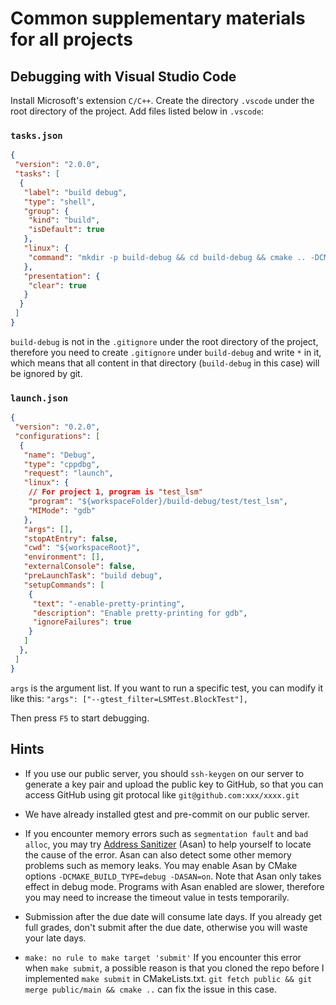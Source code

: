 # Common supplementary materials for all projects

## Debugging with Visual Studio Code

Install Microsoft's extension `C/C++`. Create the directory `.vscode` under the root directory of the project. Add files listed below in `.vscode`:

### `tasks.json`

```json
{
 "version": "2.0.0",
 "tasks": [
  {
   "label": "build debug",
   "type": "shell",
   "group": {
    "kind": "build",
    "isDefault": true
   },
   "linux": {
    "command": "mkdir -p build-debug && cd build-debug && cmake .. -DCMAKE_BUILD_TYPE=Debug && make -j8"
   },
   "presentation": {
    "clear": true
   }
  }
 ]
}
```

`build-debug` is not in the `.gitignore` under the root directory of the project, therefore you need to create `.gitignore` under `build-debug` and write `*` in it, which means that all content in that directory (`build-debug` in this case) will be ignored by git.

### `launch.json`

```json
{
 "version": "0.2.0",
 "configurations": [
  {
   "name": "Debug",
   "type": "cppdbg",
   "request": "launch",
   "linux": {
    // For project 1, program is "test_lsm"
    "program": "${workspaceFolder}/build-debug/test/test_lsm",
    "MIMode": "gdb"
   },
   "args": [],
   "stopAtEntry": false,
   "cwd": "${workspaceRoot}",
   "environment": [],
   "externalConsole": false,
   "preLaunchTask": "build debug",
   "setupCommands": [
    {
     "text": "-enable-pretty-printing",
     "description": "Enable pretty-printing for gdb",
     "ignoreFailures": true
    }
   ]
  },
 ]
}
```

`args` is the argument list. If you want to run a specific test, you can modify it like this: `"args": ["--gtest_filter=LSMTest.BlockTest"],`

Then press `F5` to start debugging.

## Hints

* If you use our public server, you should `ssh-keygen` on our server to generate a key pair and upload the public key to GitHub, so that you can access GitHub using git protocal like `git@github.com:xxx/xxxx.git`

* We have already installed gtest and pre-commit on our public server.

* If you encounter memory errors such as `segmentation fault` and `bad alloc`, you may try [Address Sanitizer](https://github.com/google/sanitizers/wiki/AddressSanitizer) (Asan) to help yourself to locate the cause of the error. Asan can also detect some other memory problems such as memory leaks. You may enable Asan by CMake options `-DCMAKE_BUILD_TYPE=debug -DASAN=on`. Note that Asan only takes effect in debug mode. Programs with Asan enabled are slower, therefore you may need to increase the timeout value in tests temporarily.

* Submission after the due date will consume late days. If you already get full grades, don't submit after the due date, otherwise you will waste your late days.

* `make: no rule to make target 'submit'` If you encounter this error when `make submit`, a possible reason is that you cloned the repo before I implemented `make submit` in CMakeLists.txt. `git fetch public && git merge public/main && cmake ..` can fix the issue in this case.
